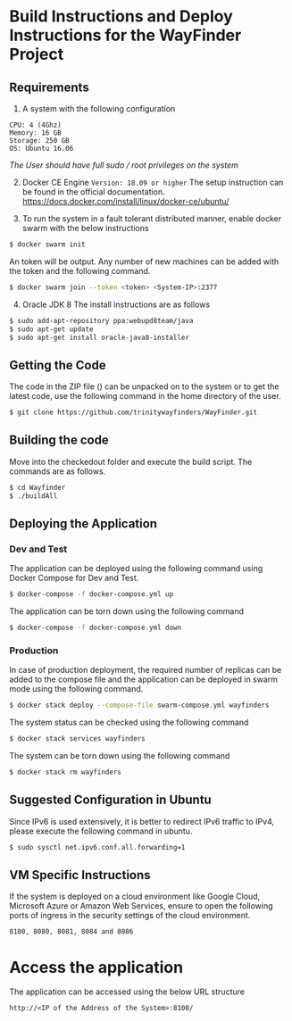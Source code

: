 # Build Instructions and Deploy Instructions for the WayFinder Project

## Requirements
1. A system with the following configuration
```
CPU: 4 (4Ghz)
Memory: 16 GB
Storage: 250 GB
OS: Ubuntu 16.06
```
_The User should have full sudo / root privileges on the system_

2. Docker CE Engine 
`Version: 18.09 or higher`
The setup instruction can be found in the official documentation.
https://docs.docker.com/install/linux/docker-ce/ubuntu/

3. To run the system in a fault tolerant distributed manner, enable docker swarm with the below instructions
```bash
$ docker swarm init
```
An token will be output. Any number of new machines can be added with the token and the following command.
```bash
$ docker swarm join --token <token> <System-IP>:2377
```

4. Oracle JDK 8
The install instructions are as follows
```bash
$ sudo add-apt-repository ppa:webupd8team/java
$ sudo apt-get update
$ sudo apt-get install oracle-java8-installer
```

## Getting the Code
The code in the ZIP file () can be unpacked on to the system or to get the latest code, use the following command in the home directory of the user.
```bash
$ git clone https://github.com/trinitywayfinders/WayFinder.git
```

## Building the code
Move into the checkedout folder and execute the build script. The commands are as follows.
```bash
$ cd Wayfinder
$ ./buildAll
```

## Deploying the Application
### Dev and Test
The application can be deployed using the following command using Docker Compose for Dev and Test.
```bash
$ docker-compose -f docker-compose.yml up
```

The application can be torn down using the following command
```bash
$ docker-compose -f docker-compose.yml down
```

### Production
In case of production deployment, the required number of replicas can be added to the compose file and the application can be deployed in swarm mode using the following command.
```bash
$ docker stack deploy --compose-file swarm-compose.yml wayfinders
```

The system status can be checked using the following command
```bash
$ docker stack services wayfinders
```

The system can be torn down using the following command
```bash
$ docker stack rm wayfinders
```

## Suggested Configuration in Ubuntu
Since IPv6 is used extensively, it is better to redirect IPv6 traffic to IPv4, please execute the following command in ubuntu.
```bash
$ sudo sysctl net.ipv6.conf.all.forwarding=1
```

## VM Specific Instructions
If the system is deployed on a cloud environment like Google Cloud, Microsoft Azure or Amazon Web Services, ensure to open the following ports of ingress in the security settings of the cloud environment.
```
8100, 8080, 8081, 8084 and 8086
```

# Access the application
The application can be accessed using the below URL structure
```
http://<IP of the Address of the System>:8100/
```



